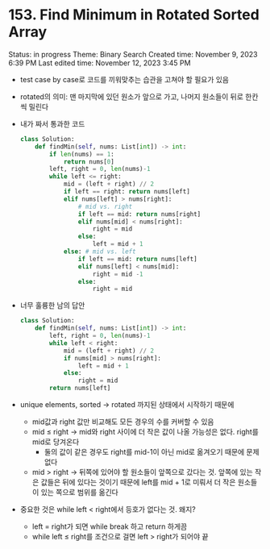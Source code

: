 # 153. Find Minimum in Rotated Sorted Array

Status: in progress
Theme: Binary Search
Created time: November 9, 2023 6:39 PM
Last edited time: November 12, 2023 3:45 PM

- test case by case로 코드를 끼워맞추는 습관을 고쳐야 할 필요가 있음
- rotated의 의미: 맨 마지막에 있던 원소가 앞으로 가고, 나머지 원소들이 뒤로 한칸씩 밀린다
- 내가 짜서 통과한 코드
    
    ```python
    class Solution:
        def findMin(self, nums: List[int]) -> int:
            if len(nums) == 1:
                return nums[0]
            left, right = 0, len(nums)-1
            while left <= right:
                mid = (left + right) // 2
                if left == right: return nums[left]
                elif nums[left] > nums[right]: 
                    # mid vs. right
                    if left == mid: return nums[right]
                    elif nums[mid] < nums[right]: 
                        right = mid 
                    else:
                        left = mid + 1 
                else: # mid vs. left
                    if left == mid: return nums[left]
                    elif nums[left] < nums[mid]:
                        right = mid -1 
                    else:
                        right = mid
    ```
    
- 너무 훌륭한 남의 답안
    
    ```python
    class Solution:
        def findMin(self, nums: List[int]) -> int:
            left, right = 0, len(nums)-1
            while left < right:
                mid = (left + right) // 2
                if nums[mid] > nums[right]:
                    left = mid + 1 
                else:
                    right = mid 
            return nums[left]
    ```
    
- unique elements, sorted → rotated 까지된 상태에서 시작하기 때문에
    - mid값과 right 값만 비교해도 모든 경우의 수를 커버할 수 있음
    - mid ≤ right → mid와 right 사이에 더 작은 값이 나올 가능성은 없다. right를 mid로 당겨온다
        - 둘의 값이 같은 경우도 right를 mid-1이 아닌 mid로 옮겨오기 때문에 문제 없다
    - mid > right → 뒤쪽에 있어야 할 원소들이 앞쪽으로 갔다는 것. 앞쪽에 있는 작은 값들은 뒤에 있다는 것이기 때문에 left를 mid + 1로 미뤄서 더 작은 원소들이 있는 쪽으로 범위를 옮긴다
- 중요한 것은 while left < right에서 등호가 없다는 것. 왜지?
    - left = right가 되면 while break 하고 return 하게끔
    - while left ≤ right를 조건으로 걸면 left > right가 되어야 끝
